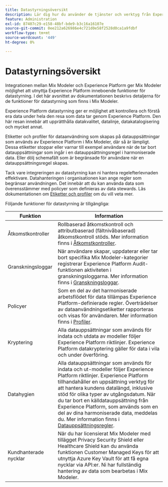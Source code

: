 ```yaml
---
title: Datastyrningsöversikt
description: Lär dig hur du använder de tjänster och verktyg från Experience Platform som gör att du kan kontrollera dina insamlade upplevelsedata. Så att ni följer era rutiner, juridiska skyldigheter och utvecklingsprocesser.
feature: Administration
exl-id: 87407c29-e158-48bf-bde9-b3c16a16107e
source-git-commit: 0ee212a626986e4c721d0e58f2528d0ca1a9fdbf
workflow-type: tm+mt
source-wordcount: '449'
ht-degree: 0%

---
```


# Datastyrningsöversikt

Integrationen mellan Mix Modeler och Experience Platform ger Mix Modeler möjlighet att utnyttja Experience Platform inneboende funktioner för datastyrning. I det här avsnittet av dokumentationen beskrivs detaljerna för de funktioner för datastyrning som finns i Mix Modeler.

Experience Platform datastyrning ger er möjlighet att kontrollera och förstå era data under hela den resa som data tar genom Experience Platform. Den här resan innebär att upprätthålla datakvalitet, datalinje, datakatalogisering och mycket annat.

Etiketter och profiler för dataanvändning som skapas på datauppsättningar som används av Experience Platform i Mix Modeler, där så är lämpligt. Dessa etiketter stoppar eller varnar till exempel användare när de tar bort datauppsättningar som ingår i en datauppsättningsregel i harmoniserade data. Eller dölj schemafält som är begränsade för användare när en datauppsättningsregel skapas.

Tack vare integreringen av datastyrning kan ni hantera regelefterlevnaden effektivare. Datahanteringen i organisationen kan ange regler som begränsar användningen. Det innebär att du kan använda data som överensstämmer med policyer som definieras av data stewards. Läs dokumentationen om [Etiketter och profiler](https://experienceleague.adobe.com/sv/docs/analytics-platform/using/cja-dataviews/data-governance) om du vill veta mer.

Följande funktioner för datastyrning är tillgängliga:

| Funktion | Information |
|---|---|
| Åtkomstkontroller | Rollbaserad åtkomstkontroll och attributbaserad (fältnivåbaserad) åtkomstkontroll stöds. Mer information finns i [Åtkomstkontroller](access-controls.md). |
| Granskningsloggar | När användare skapar, uppdaterar eller tar bort specifika Mix Modeler-kategorier registrerar Experience Platform Audit-funktionen aktiviteten i granskningsloggarna. Mer information finns i [Granskningsloggar](audit-logs.md). |
| Policyer | Som en del av det harmoniserade arbetsflödet för data tillämpas Experience Platform-definierade regler. Överträdelser av dataanvändningsetiketter rapporteras och visas för användaren. Mer information finns i [Profiler](policies.md). |
| Kryptering | Alla datauppsättningar som används för indata och utdata av modeller följer Experience Platform riktlinjer. Experience Platform datakryptering gäller för data i vila och under överföring. |
| Datahygien | Alla datauppsättningar som används för indata och ut-modeller följer Experience Platform riktlinjer. Experience Platform tillhandahåller en uppsättning verktyg för att hantera kundens datalängd, inklusive stöd för olika typer av utgångsdatum. När du tar bort en källdatauppsättning från Experience Platform, som används som en del av dina harmoniserade data, meddelas du. Mer information finns i [Datauppsättningsregler](/help/harmonize-data/dataset-rules.md). |
| Kundhanterade nycklar | När du har licensierat Mix Modeler med tillägget Privacy Security Shield eller Healthcare Shield kan du använda funktionen Customer Managed Keys för att utnyttja Azure Key Vault för att få egna nycklar via API:er. Ni har fullständig hantering av data som bearbetas i Mix Modeler. |
